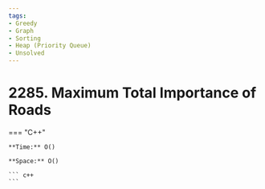 ```yaml
---
tags:
- Greedy
- Graph
- Sorting
- Heap (Priority Queue)
- Unsolved
---
```



# 2285. Maximum Total Importance of Roads

=== "C++"

    **Time:** O()

    **Space:** O()

    ``` c++
    ```